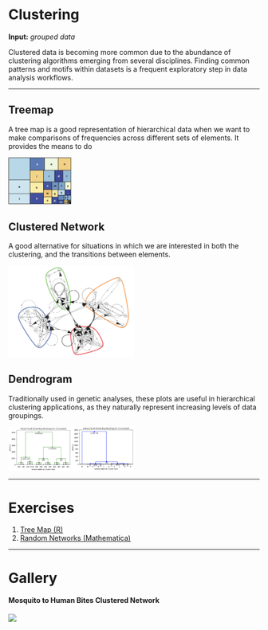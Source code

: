 # Clustering

**Input:** *grouped data*

Clustered data is becoming more common due to the abundance of clustering algorithms emerging from several disciplines. Finding common patterns and motifs within datasets is a frequent exploratory step in data analysis workflows.

<hr>

## Treemap

A tree map is a good representation of hierarchical data when we want to make comparisons of frequencies across different sets of elements. It provides the means to do

<img src="../media/treemap.png" width="25%">

## Clustered Network

A good alternative for situations in which we are interested in both the clustering, and the transitions between elements.

<img src="../media/cluster.png" width="50%">

## Dendrogram

Traditionally used in genetic analyses, these plots are useful in hierarchical clustering applications, as they naturally represent increasing levels of data groupings.

<img src="../media/dendrogram01.png" width="25%"><img src="../media/dendrogram02.png" width="25%">

<hr>

# Exercises

1. <a name="exercise01">[Tree Map (R)](https://github.com/Chipdelmal/dataViz_CADi/tree/master/scripts/TreeMap)</a>
1. <a name="exercise02">[Random Networks (Mathematica)](https://github.com/Chipdelmal/dataViz_CADi/tree/master/scripts/NetworksRandom)</a>

<hr>

# Gallery

#### Mosquito to Human Bites Clustered Network

<img src="../media/clusteredMASH.png" width="100%">
